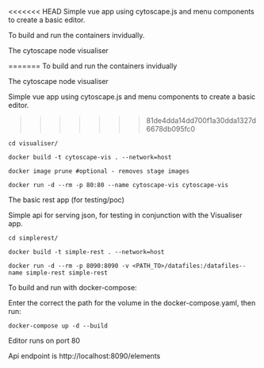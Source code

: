 <<<<<<< HEAD
Simple vue app using cytoscape.js and menu components to create a basic editor.

To build and run the containers invidually.

The cytoscape node visualiser

=======
To build and run the containers invidually

The cytoscape node visualiser

Simple vue app using cytoscape.js and menu components to create a basic editor. 
>>>>>>> 81de4dda14dd700f1a30dda1327d6678db095fc0

```
cd visualiser/

docker build -t cytoscape-vis . --network=host

docker image prune #optional - removes stage images

docker run -d --rm -p 80:80 --name cytoscape-vis cytoscape-vis
```

The basic rest app (for testing/poc)

Simple api for serving json, for testing in conjunction with the Visualiser app.

```
cd simplerest/

docker build -t simple-rest . --network=host

docker run -d --rm -p 8090:8090 -v <PATH_TO>/datafiles:/datafiles--name simple-rest simple-rest
```


To build and run with docker-compose:

Enter the correct the path for the volume in the docker-compose.yaml, then run:

```
docker-compose up -d --build 
```


Editor runs on port 80 

Api endpoint is http://localhost:8090/elements